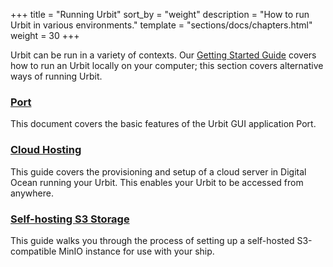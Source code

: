 +++
title = "Running Urbit"
sort_by = "weight"
description = "How to run Urbit in various environments."
template = "sections/docs/chapters.html"
weight = 30
+++

Urbit can be run in a variety of contexts. Our [Getting Started
Guide](https://urbit.org/getting-started/) covers how to run an Urbit locally on your
computer; this section covers alternative ways of running Urbit.

### [Port](/manual/running/port)

This document covers the basic features of the Urbit GUI application Port.

### [Cloud Hosting](/manual/running/hosting)

This guide covers the provisioning and setup of a cloud server in Digital Ocean
running your Urbit. This enables your Urbit to be accessed from anywhere.

### [Self-hosting S3 Storage](/manual/running/minio)

This guide walks you through the process of setting up a self-hosted S3-compatible MinIO instance for use with your ship.
